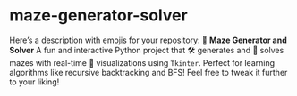 # maze-generator-solver
Here’s a description with emojis for your repository:  🧩 **Maze Generator and Solver**   A fun and interactive Python project that 🛠️ generates and 🧭 solves mazes with real-time 🎨 visualizations using `Tkinter`. Perfect for learning algorithms like recursive backtracking and BFS!    Feel free to tweak it further to your liking!
